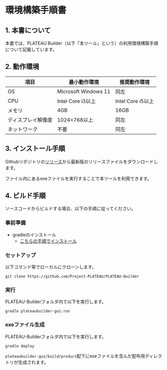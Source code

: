 # 環境構築手順書

## 1. 本書について
本書では、PLATEAU Builder（以下「本ツール」という）の利用環境構築手順について記載しています。

## 2. 動作環境
| 項目 | 最小動作環境 | 推奨動作環境 |
| --- | --- | --- |
|OS|Microsoft Windows 11|同左|
|CPU|Intel Core i3以上|Intel Core i5以上|
|メモリ|4GB|16GB|
|ディスプレイ解像度|1024×768以上|同左|
|ネットワーク|不要|同左|

## 3. インストール手順
Githubリポジトリの[リリース](https://github.com/Project-PLATEAU/PLATEAU-Builder/releases)から最新版のリリースファイルをダウンロードします。

ファイル内にあるexeファイルを実行することで本ツールを利用できます。

## 4. ビルド手順
ソースコードからビルドする場合、以下の手順に従ってください。

###  事前準備
- gradleのインストール
  - [こちらの手順でインストール](https://www.kkaneko.jp/tools/win/gradle.html)

### セットアップ
以下コマンド等でローカルにクローンします。
```
git clone https://github.com/Project-PLATEAU/PLATEAU-Builder
```

### 実行
PLATEAU-Builderフォルダ内で以下を実行します。
```
gradle plateaubuilder-gui:run
```

### exeファイル生成
PLATEAU-Builderフォルダ内で以下を実行します。
```
gradle deploy
```
`plateaubuilder-gui/build/product`配下にexeファイルを含んだ配布用ディレクトリが生成されます。


